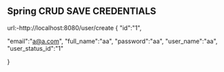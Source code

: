 ## Spring CRUD SAVE CREDENTIALS
url:-http://localhost:8080/user/create
{
"id":"1",

"email":"a@a.com",
"full_name":"aa",
"password":"aa",
"user_name":"aa",
"user_status_id":"1"
	
	
	
	
}